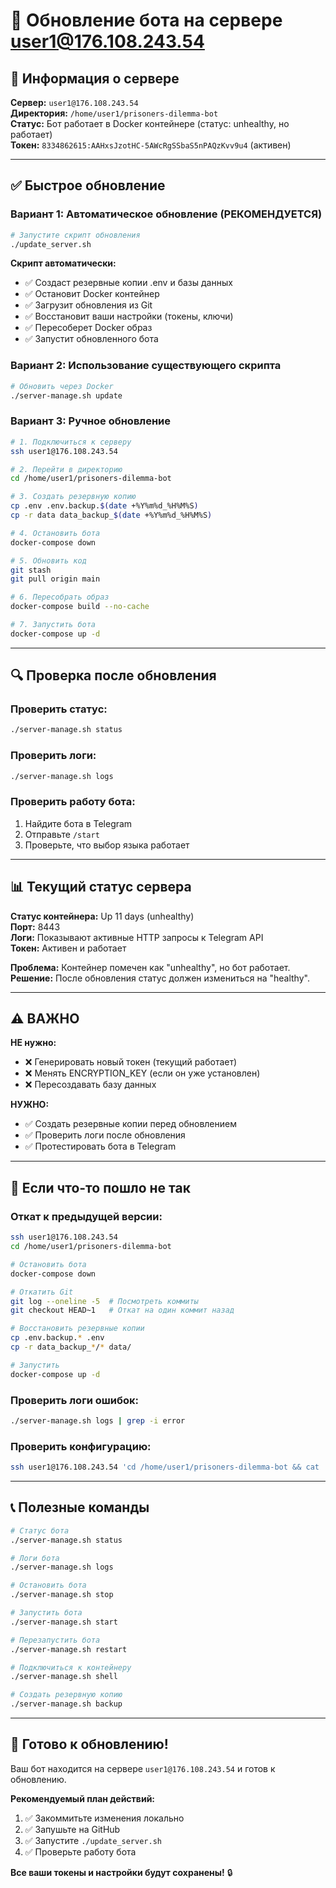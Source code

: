 # 🚀 Обновление бота на сервере user1@176.108.243.54

## 📍 Информация о сервере

**Сервер:** `user1@176.108.243.54`  
**Директория:** `/home/user1/prisoners-dilemma-bot`  
**Статус:** Бот работает в Docker контейнере (статус: unhealthy, но работает)  
**Токен:** `8334862615:AAHxsJzotHC-5AWcRgSSbaS5nPAQzKvv9u4` (активен)

---

## ✅ Быстрое обновление

### Вариант 1: Автоматическое обновление (РЕКОМЕНДУЕТСЯ)

```bash
# Запустите скрипт обновления
./update_server.sh
```

**Скрипт автоматически:**
- ✅ Создаст резервные копии .env и базы данных
- ✅ Остановит Docker контейнер
- ✅ Загрузит обновления из Git
- ✅ Восстановит ваши настройки (токены, ключи)
- ✅ Пересоберет Docker образ
- ✅ Запустит обновленного бота

### Вариант 2: Использование существующего скрипта

```bash
# Обновить через Docker
./server-manage.sh update
```

### Вариант 3: Ручное обновление

```bash
# 1. Подключиться к серверу
ssh user1@176.108.243.54

# 2. Перейти в директорию
cd /home/user1/prisoners-dilemma-bot

# 3. Создать резервную копию
cp .env .env.backup.$(date +%Y%m%d_%H%M%S)
cp -r data data_backup_$(date +%Y%m%d_%H%M%S)

# 4. Остановить бота
docker-compose down

# 5. Обновить код
git stash
git pull origin main

# 6. Пересобрать образ
docker-compose build --no-cache

# 7. Запустить бота
docker-compose up -d
```

---

## 🔍 Проверка после обновления

### Проверить статус:
```bash
./server-manage.sh status
```

### Проверить логи:
```bash
./server-manage.sh logs
```

### Проверить работу бота:
1. Найдите бота в Telegram
2. Отправьте `/start`
3. Проверьте, что выбор языка работает

---

## 📊 Текущий статус сервера

**Статус контейнера:** Up 11 days (unhealthy)  
**Порт:** 8443  
**Логи:** Показывают активные HTTP запросы к Telegram API  
**Токен:** Активен и работает  

**Проблема:** Контейнер помечен как "unhealthy", но бот работает.  
**Решение:** После обновления статус должен измениться на "healthy".

---

## ⚠️ ВАЖНО

**НЕ нужно:**
- ❌ Генерировать новый токен (текущий работает)
- ❌ Менять ENCRYPTION_KEY (если он уже установлен)
- ❌ Пересоздавать базу данных

**НУЖНО:**
- ✅ Создать резервные копии перед обновлением
- ✅ Проверить логи после обновления
- ✅ Протестировать бота в Telegram

---

## 🐛 Если что-то пошло не так

### Откат к предыдущей версии:
```bash
ssh user1@176.108.243.54
cd /home/user1/prisoners-dilemma-bot

# Остановить бота
docker-compose down

# Откатить Git
git log --oneline -5  # Посмотреть коммиты
git checkout HEAD~1   # Откат на один коммит назад

# Восстановить резервные копии
cp .env.backup.* .env
cp -r data_backup_*/* data/

# Запустить
docker-compose up -d
```

### Проверить логи ошибок:
```bash
./server-manage.sh logs | grep -i error
```

### Проверить конфигурацию:
```bash
ssh user1@176.108.243.54 'cd /home/user1/prisoners-dilemma-bot && cat .env | grep -E "BOT_TOKEN|ENCRYPTION_KEY"'
```

---

## 📞 Полезные команды

```bash
# Статус бота
./server-manage.sh status

# Логи бота
./server-manage.sh logs

# Остановить бота
./server-manage.sh stop

# Запустить бота
./server-manage.sh start

# Перезапустить бота
./server-manage.sh restart

# Подключиться к контейнеру
./server-manage.sh shell

# Создать резервную копию
./server-manage.sh backup
```

---

## 🎯 Готово к обновлению!

Ваш бот находится на сервере `user1@176.108.243.54` и готов к обновлению.

**Рекомендуемый план действий:**
1. ✅ Закоммитьте изменения локально
2. ✅ Запушьте на GitHub
3. ✅ Запустите `./update_server.sh`
4. ✅ Проверьте работу бота

**Все ваши токены и настройки будут сохранены!** 🔒

